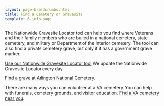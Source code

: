 ```yaml
---
layout: page-breadcrumbs.html
title: Find a Cemetery or Gravesite
template: 6-info-page
---
```



The Nationwide Gravesite Locator tool can help you find where Veterans and their family members who are buried in a national cemetery, state cemetery, and military or Department of the Interior cemetery. The tool can also find a private cemetery grave, but only if it has a government grave marker. 

[Use our Nationwide Gravesite Locator tool](http://gravelocator.cem.va.gov/)
We update the Nationwide Gravesite Locator every day. 

[Find a grave at Arlington National Cemetery](http://www.arlingtoncemetery.mil/#/). 

There are many ways you can volunteer at a VA cemetery. You can help with funerals, cemetery grounds, and visitor education. [Find a VA cemetery near you](/facilities).

